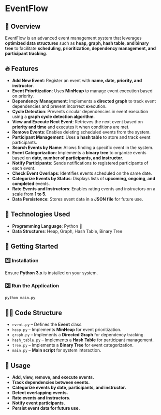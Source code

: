 # EventFlow

## 📌 Overview
EventFlow is an advanced event management system that leverages **optimized data structures** such as **heap, graph, hash table, and binary tree** to facilitate **scheduling, prioritization, dependency management, and participant tracking**.

## 🔥 Features
- **Add New Event**: Register an event with **name, date, priority, and instructor**.
- **Event Prioritization**: Uses **MinHeap** to manage event execution based on priority.
- **Dependency Management**: Implements a **directed graph** to track event dependencies and prevent incorrect execution.
- **Cycle Detection**: Prevents circular dependencies in event execution using a **graph cycle detection algorithm**.
- **View and Execute Next Event**: Retrieves the next event based on **priority and time** and executes it when conditions are met.
- **Remove Events**: Enables deleting scheduled events from the system.
- **Participant Management**: Uses a **hash table** to store and track event participants.
- **Search Events by Name**: Allows finding a specific event in the system.
- **Event Categorization**: Implements a **binary tree** to organize events based on **date, number of participants, and instructor**.
- **Notify Participants**: Sends notifications to registered participants of each event.
- **Check Event Overlaps**: Identifies events scheduled on the same date.
- **Categorize Events by Status**: Displays lists of **upcoming, ongoing, and completed** events.
- **Rate Events and Instructors**: Enables rating events and instructors on a scale from **1 to 5**.
- **Data Persistence**: Stores event data in a **JSON file** for future use.

## 📂 Technologies Used
- **Programming Language**: Python 🐍
- **Data Structures**: Heap, Graph, Hash Table, Binary Tree

## 🚀 Getting Started
### 1️⃣ Installation
Ensure **Python 3.x** is installed on your system.

### 2️⃣ Run the Application
```sh
python main.py
```

## 👨‍💻 Code Structure
- `event.py` – Defines the **Event** class.
- `heap.py` – Implements **MinHeap** for event prioritization.
- `graph.py` – Implements a **Directed Graph** for dependency tracking.
- `hash_table.py` – Implements a **Hash Table** for participant management.
- `tree.py` – Implements a **Binary Tree** for event categorization.
- `main.py` – **Main script** for system interaction.

## 🎯 Usage
- **Add, view, remove, and execute events.**
- **Track dependencies between events.**
- **Categorize events by date, participants, and instructor.**
- **Detect overlapping events.**
- **Rate events and instructors.**
- **Notify event participants.**
- **Persist event data for future use.**

